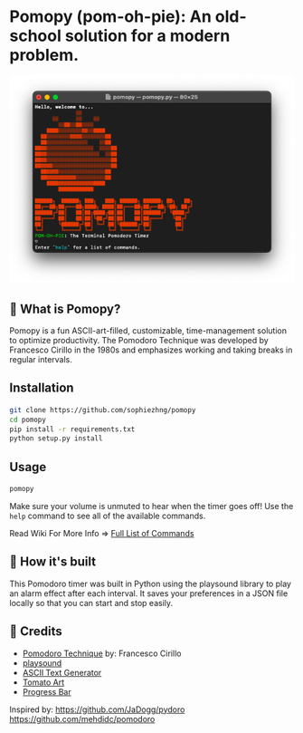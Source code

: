 # Pomopy (pom-oh-pie): An old-school solution for a modern problem.

![Picture of terminal with pomopy](images/pomopy.png)

## 🍅 What is Pomopy?
Pomopy is a fun ASCII-art-filled, customizable, time-management solution to optimize productivity. The Pomodoro Technique was developed by Francesco Cirillo in the 1980s and emphasizes working and taking breaks in regular intervals. 

## Installation
```bash
git clone https://github.com/sophiezhng/pomopy
cd pomopy
pip install -r requirements.txt
python setup.py install
```

## Usage
```bash
pomopy
```
Make sure your volume is unmuted to hear when the timer goes off!
Use the `help` command to see all of the available commands.

Read Wiki For More Info => [Full List of Commands](https://github.com/sophiezhng/pomopy/wiki/Commands)

## 🌱 How it's built
This Pomodoro timer was built in Python using the playsound library to play an alarm effect after each interval. It saves your preferences in a JSON file locally so that you can start and stop easily. 

## 🍝 Credits
- [Pomodoro Technique](https://en.wikipedia.org/wiki/Pomodoro_Technique) by: Francesco Cirillo
- [playsound](https://github.com/TaylorSMarks/playsound)
- [ASCII Text Generator](https://manytools.org/hacker-tools/ascii-banner/)
- [Tomato Art](https://textart.sh/topic/tomato)
- [Progress Bar](https://stackoverflow.com/questions/3173320/text-progress-bar-in-the-console)

Inspired by:
https://github.com/JaDogg/pydoro
https://github.com/mehdidc/pomodoro
